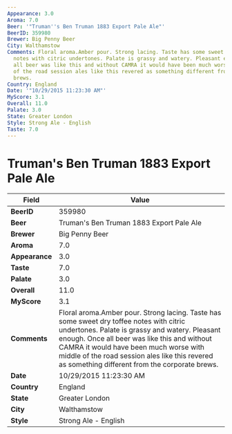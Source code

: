 ```yaml
---
Appearance: 3.0
Aroma: 7.0
Beer: '"Truman''s Ben Truman 1883 Export Pale Ale"'
BeerID: 359980
Brewer: Big Penny Beer
City: Walthamstow
Comments: Floral aroma.Amber pour. Strong lacing. Taste has some sweet dry toffee
  notes with citric undertones. Palate is grassy and watery. Pleasant enough. Once
  all beer was like this and without CAMRA it would have been much worse with middle
  of the road session ales like this revered as something different from the corporate
  brews.
Country: England
Date: '"10/29/2015 11:23:30 AM"'
MyScore: 3.1
Overall: 11.0
Palate: 3.0
State: Greater London
Style: Strong Ale - English
Taste: 7.0
---
```


# Truman's Ben Truman 1883 Export Pale Ale

| Field         | Value |
|---------------|-------|
| **BeerID** | 359980 |
| **Beer** | Truman's Ben Truman 1883 Export Pale Ale |
| **Brewer** | Big Penny Beer |
| **Aroma** | 7.0 |
| **Appearance** | 3.0 |
| **Taste** | 7.0 |
| **Palate** | 3.0 |
| **Overall** | 11.0 |
| **MyScore** | 3.1 |
| **Comments** | Floral aroma.Amber pour. Strong lacing. Taste has some sweet dry toffee notes with citric undertones. Palate is grassy and watery. Pleasant enough. Once all beer was like this and without CAMRA it would have been much worse with middle of the road session ales like this revered as something different from the corporate brews. |
| **Date** | 10/29/2015 11:23:30 AM |
| **Country** | England |
| **State** | Greater London |
| **City** | Walthamstow |
| **Style** | Strong Ale - English |
